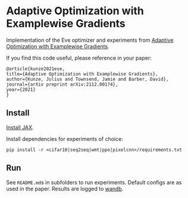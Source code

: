 # Adaptive Optimization with Examplewise Gradients

Implementation of the Eve optimizer and experiments from [Adaptive Optimization with Examplewise Gradients](https://arxiv.org/pdf/2112.00174.pdf).

If you find this code useful, please reference in your paper:

```
@article{kunze2021eve,
title={Adaptive Optimization with Examplewise Gradients},
author={Kunze, Julius and Townsend, Jamie and Barber, David},
journal={arXiv preprint arXiv:2112.00174},
year={2021}
}
```

## Install

[Install JAX](https://github.com/google/jax#installation).

Install dependencies for experiments of choice:

```
pip install -r <cifar10|seq2seq|wmt|ppo|pixelcnn>/requirements.txt
```

## Run

See `README.md`s in subfolders to run experiments.
Default configs are as used in the paper.
Results are logged to [wandb](https://wandb.com).
